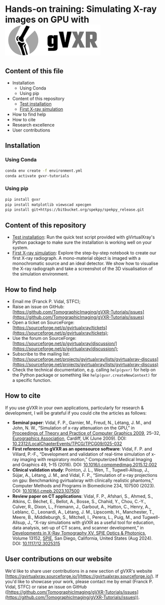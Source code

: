 # Hands-on training: Simulating X-ray images on GPU with ![[gVirtualXray (gVXR)](https://gvirtualxray.sourceforge.io/)](img/Logo-transparent-small.png) 

## Content of this file

- Installation
    - Using Conda
    - Using pip
- Content of this repository
    - [Test installation](notebooks/test_installation.ipynb)
    - [First X-ray simulation](notebooks/first_xray_simulation.ipynb)
- How to find help
- How to cite
- Research excellence
- User contributions
      
## Installation

### Using Conda

```bash
conda env create -f environment.yml
conda activate gvxr-tutorials
```

### Using pip

```bash
pip install gvxr
pip install matplotlib viewscad xpecgen
pip install git+https://bitbucket.org/spekpy/spekpy_release.git
```

## Content of this repository

- [Test installation](notebooks/test_installation.ipynb): Run the quick test script provided with gVirtualXray's Python package to make sure the installation is working well on your system.
- [First X-ray simulation](notebooks/first_xray_simulation.ipynb): Explore the step-by-step notebook to create our first X-ray radiograph. A mono-material object is imaged with a monochromatic source and an ideal detector. We show how to visualise the X-ray radiograph and take a screenshot of the 3D visualisation of the simulation environment.

## How to find help

- Email me (Franck P. Vidal, STFC);
- Raise an issue on GitHub: [https://github.com/TomographicImaging/gVXR-Tutorials/issues](https://github.com/TomographicImaging/gVXR-Tutorials/issues)
- Open a ticket on SourceForge: [https://sourceforge.net/p/gvirtualxray/tickets](https://sourceforge.net/p/gvirtualxray/tickets);
- Use the forum on SourceForge: [https://sourceforge.net/p/gvirtualxray/discussion/](https://sourceforge.net/p/gvirtualxray/discussion/);
- Subscribe to the mailing list: [https://sourceforge.net/projects/gvirtualxray/lists/gvirtualxray-discuss](https://sourceforge.net/projects/gvirtualxray/lists/gvirtualxray-discuss)
- Check the technical documentation, e.g. calling `help(gvxr)` for help on the Python package or something like `help(gvxr.createNewContext)` for a specific function.

## How to cite

If you use gVXR in your own applications, particularly for research & development, I will be grateful if you could cite the articles as follows:

- **Seminal paper**: Vidal, F. P., Garnier, M., Freud, N., Létang, J. M., and John, N. W., “Simulation of x-ray attenuation on the GPU,” in [Proceedings of Theory and Practice of Computer Graphics 2009](https://diglib.eg.org/collections/916dfc7f-8278-428f-9ae3-c85aeff29595), 25–32, [Eurographics Association](https://www.eg.org/), Cardiff, UK (June 2009). DOI: [10.2312/LocalChapterEvents/TPCG/TPCG09/025-032](https:doi.org/10.2312/LocalChapterEvents/TPCG/TPCG09/025-032)
- **First reference to gVXR as an opensource software**: Vidal, F. P. and Villard, P.-F., “Development and validation of real-time simulation of x-ray imaging with respiratory motion,” Computerized Medical Imaging and Graphics 49, 1–15 (2016). DOI: [10.1016/j.compmedimag.2015.12.002](https://doi.org/10.1016/j.compmedimag.2015.12.002)
- **Clinical validation study**: Pointon, J. L., Wen, T., Tugwell-Allsup, J., Sújar, A., Létang, J. M., and Vidal, F. P., “Simulation of x-ray projections on gpu: Benchmarking gvirtualxray with clinically realistic phantoms,” Computer Methods and Programs in Biomedicine 234, 107500 (2023). DOI: [10.1016/j.cmpb.2023.107500](https://doi.org/10.1016/j.cmpb.2023.107500)
- **Review paper on CT applications**: Vidal, F. P., Afshari, S., Ahmed, S., Atkins, C. Béchet, E., Bellot, A., Bosse, S., Chahid, Y., Chou, C.-Y., Culver, R., Dixon, L., Friemann, J., Garbout, A., Hatton, C., Henry, A., Leblanc, C., Leonardi, A., Létang, J. M., Lipscomb, H., Manchester, T., Meere, B., Middleburgh, S., Mitchell, I., Perera, L., Puig, M., and Tugwell-Allsup, J., “X-ray simulations with gVXR as a useful tool for education, data analysis, set-up of CT scans, and scanner development,” in [Developments in X-Ray Tomography XV, SPIE Optics & Photonics](https://doi.org/10.1117/12.3025315), Volume 13152, [SPIE](https://spie.org/), San Diego, California, United States (Aug 2024). DOI: [10.1117/12.3025315](https:doi.org/10.1117/12.3025315)

## User contributions on our website

We'd like to share user contributions in a new section of gVXR's website [https://gvirtualxray.sourceforge.io/](https://gvirtualxray.sourceforge.io/). If you'd like to showcase your work, please contact me by email (Franck P. Vidal, STFC) or raise an issue on GitHub ([https://github.com/TomographicImaging/gVXR-Tutorials/issues](https://github.com/TomographicImaging/gVXR-Tutorials/issues)).



<!--
- Session 1
    - [Notebook 0](00-warming-up.ipynb) -- Warming up
        - Log in;
        - Copy the training data;
        - Install the Python packages needed for this course;
        - Check that [gVirtualXray](https://gvirtualxray.sourceforge.io/) is working well;
        - Verify which version of [gVirtualXray](https://gvirtualxray.sourceforge.io/) is installed (software and hardware);
        - How to get help (during and after the training).
    - [Notebook 1](01-Introduction-to-Xray-attenuation.ipynb) -- Introduction to X-ray attenuation and its implementation in [gVirtualXray](https://gvirtualxray.sourceforge.io/)
        - Explain what gVXR is and why it has been developed;
        - Introduce projection X-ray imaging and how X-rays are produced;
        - Understand how X-rays interact with matter;
        - Become familiar with the Beer-Lambert law to compute the attenuation of X-rays by matter;
        - Describe how the Beer-Lambert law is implemented in [gVirtualXray](https://gvirtualxray.sourceforge.io/);
        - Compare images simulated using [gVirtualXray](https://gvirtualxray.sourceforge.io/) with ground truth images.
- Session 2
    - [Notebook 2](02-first_xray_simulation.ipynb) -- First X-ray radiograph simulations
        - Create our first X-ray simulation, step-by-step;
        - Save our X-ray image in a file format that preserves the original dynamic range;
        - Visualise the results with 3 different look-up tables;
        - Visualise the 3D environment.
    - [Notebook 3](03-multi_material_sample.ipynb) -- Multi-material samples
        - Chemical elements
        - Mixtures
        - Compounds
- Session 3
    - [Notebook 4](04-source_parameters.ipynb) -- Source types and paramaters
        - Parallel beam (synchrotron)
        - Cone-beam (X-ray tube)
        - Focal spot
        - Polychromatic spectrum
        - Pixel size, magnification
    - Preview: watch out for new release with photonic noise model
    - [Notebook 5](05-detector_parameters.ipynb) -- Detector paramaters
        - Pixel size (revisited)
        - Point spread function
        - Energy response of the detector
- Session 4
    - [Notebook 6](06-CT_acquisition.ipynb) -- Simulating CT scans
        - Parallel beam
        - Cone beam
        - Monochromatic spectrum
        - Polychromatic spectrum
    - [Notebook 7](07-2D_registration_Xray_radiograph.ipynb) -- Using simulations for image registration
<!--     - [Notebook 8](08-3D_registration_Xray_CT.ipynb) -->
<!--


- 12:30 – Lunch
- 13:30 – Session 3 (1 hour 15 minutes)
    - gVXR: More advanced simulations
            - Polychromatic spectrum  (faut parler de l'influence des kV et mA, de l'utilisation de filtres et du type d'anode (W, Mo, Cu...).)  Pour le 5 et 8, il serait bien de montrer à exposition constante (mAs) l'influence de la taille du pixel.
            - Photonic noise
- 14:45 – Coffee
- 15:15 – Session 4 (1 hour 45 minutes)
    - gVXR: Simulation of tomography acquisition
        1. parallel
        2. cone beam
        3. monochromatic
        4. polychromatic
        5. noisy
        6. noiseless
    - gVXR: Image registration
- 17:00 – End -->